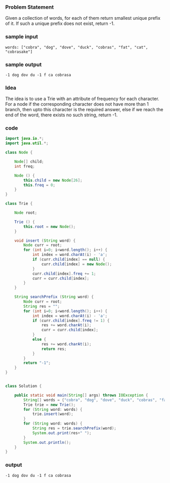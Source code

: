 ### Problem Statement
Given a collection of words, for each of them return smallest unique prefix of it. If such a unique prefix does not exist, return -1.

### sample input
```
words: ["cobra", "dog", "dove", "duck", "cobras", "fat", "cat", "cobrasake"]
```

### sample output
```
-1 dog dov du -1 f ca cobrasa
```

### Idea
The idea is to use a Trie with an attribute of frequency for each character. For a node if the corresponding character does not have more than 1 branch, then upto this character is the required answer, else if we reach the end of the word, there exists no such string, return -1.

### code
```java
import java.io.*;
import java.util.*;

class Node {

	Node[] child;
	int freq;

	Node () {
		this.child = new Node[26];
		this.freq = 0;
	}
}

class Trie {

	Node root;

	Trie () {
		this.root = new Node();
	}

	void insert (String word) {
		Node curr = root;
		for (int i=0; i<word.length(); i++) {
			int index = word.charAt(i) - 'a';
			if (curr.child[index] == null) {
				curr.child[index] = new Node();
			}
			curr.child[index].freq += 1;
			curr = curr.child[index];
		}
	}

	String searchPrefix (String word) {
		Node curr = root;
		String res = "";
		for (int i=0; i<word.length(); i++) {
			int index = word.charAt(i) - 'a';
			if (curr.child[index].freq != 1) {
				res += word.charAt(i);
				curr = curr.child[index];
			}
			else {
				res += word.charAt(i);
				return res;
			}
		}
		return "-1";
	}
}


class Solution {

	public static void main(String[] args) throws IOException {
		String[] words = {"cobra", "dog", "dove", "duck", "cobras", "fat", "cat", "cobrasake"};
		Trie trie = new Trie();
		for (String word: words) {
			trie.insert(word);
		}
		for (String word: words) {
			String res = trie.searchPrefix(word);
			System.out.print(res+" ");
		}
		System.out.println();
	}
}
```

### output
```
-1 dog dov du -1 f ca cobrasa
```
